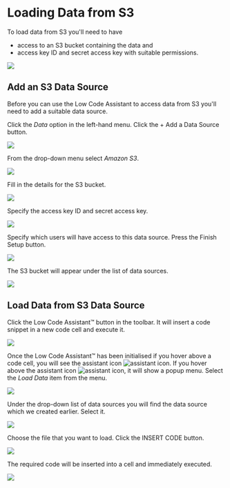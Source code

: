 # Loading Data from S3

To load data from S3 you'll need to have

- access to an S3 bucket containing the data and
- access key ID and secret access key with suitable permissions.

<img class="screenshot" src="../../../screenshots/s3-bucket.png">

## Add an S3 Data Source

Before you can use the Low Code Assistant to access data from S3 you'll need to add a suitable data source.

Click the _Data_ option in the left-hand menu. Click the <span class="blue-button">+ Add a Data Source</span> button.

<img class="screenshot" src="../../../screenshots/data-sources.png">

From the drop-down menu select _Amazon S3_.

<!-- <img class="screenshot" src="../../../screenshots/s3-new-data-source.png"> -->
<img class="screenshot" src="../../../screenshots/s3-select-data-store.png">

Fill in the details for the S3 bucket.

<img class="screenshot" src="../../../screenshots/s3-bucket-details.png">

Specify the access key ID and secret access key.

<img class="screenshot" src="../../../screenshots/s3-credentials.png">

Specify which users will have access to this data source. Press the <span class="green-button">Finish Setup</span> button.

<img class="screenshot" src="../../../screenshots/s3-permissions.png">

The S3 bucket will appear under the list of data sources.

<img class="screenshot" src="../../../screenshots/s3-added.png">

## Load Data from S3 Data Source

Click the <span class="blue-button">Low Code Assistant™</span> button in the toolbar. It will insert a code snippet in a new code cell and execute it.

<img class="screenshot" src="../../../screenshots/s3-lca.png">

Once the Low Code Assistant™ has been initialised if you hover above a code cell, you will see the assistant icon <img alt="assistant icon" class="assistant-icon" src="../../../screenshots/general/assistant-icon.png">. If you hover above the assistant icon <img alt="assistant icon" class="assistant-icon" src="../../../screenshots/general/assistant-icon.png">, it will show a popup menu. Select the _Load Data_ item from the menu.

<img class="screenshot" src="../../../screenshots/s3-lca-menu.png">

Under the drop-down list of data sources you will find the data source which we created earlier. Select it.

<img class="screenshot" src="../../../screenshots/s3-lca-data-sources.png">

Choose the file that you want to load. Click the <span class="blue-button">INSERT CODE</span> button.

<img class="screenshot" src="../../../screenshots/s3-lca-files.png">

The required code will be inserted into a cell and immediately executed.

<img class="screenshot" src="../../../screenshots/s3-inserted-code.png">
